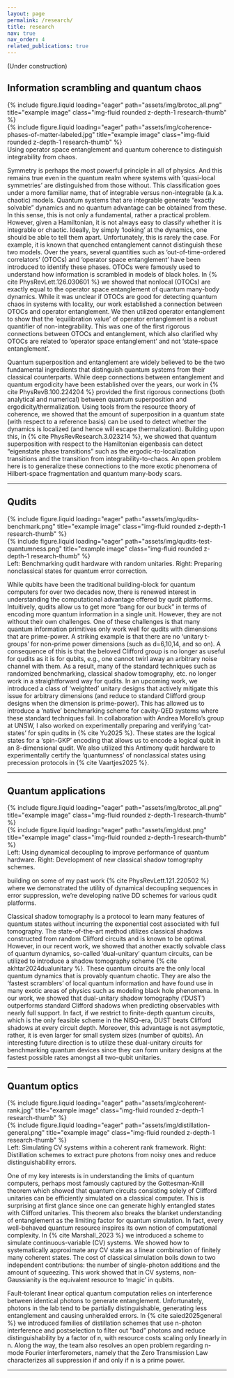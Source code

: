 ```yaml
---
layout: page
permalink: /research/
title: research
nav: true
nav_order: 4
related_publications: true
---
```

(Under construction)

## Information scrambling and quantum chaos

<div class="row">
    <div class="col-sm mt-3 mt-md-0">
        {% include figure.liquid loading="eager" path="assets/img/brotoc_all.png" title="example image" class="img-fluid rounded z-depth-1 research-thumb" %}
    </div>
    <div class="col-sm mt-3 mt-md-0">
        {% include figure.liquid loading="eager" path="assets/img/coherence-phases-of-matter-labeled.jpg" title="example image" class="img-fluid rounded z-depth-1 research-thumb" %}
    </div>
</div>
<div class="caption">
    Using operator space entanglement and quantum coherence to distinguish integrability from chaos.
</div>

Symmetry is perhaps the most powerful principle in all of physics. And this remains true even in the quantum realm where systems with ‘quasi-local symmetries’ are distinguished from those without. This classification goes under a more familiar name, that of integrable versus non-integrable (a.k.a. chaotic) models. Quantum systems that are integrable generate “exactly solvable” dynamics and no quantum advantage can be obtained from these. In this sense, this is not only a fundamental, rather a practical problem. However, given a Hamiltonian, it is not always easy to classify whether it is integrable or chaotic. Ideally, by simply ‘looking’ at the dynamics, one should be able to tell them apart. Unfortunately, this is rarely the case. For example, it is known that quenched entanglement cannot distinguish these two models. Over the years, several quantities such as ‘out-of-time-ordered correlators’ (OTOCs) and ‘operator space entanglement’ have been introduced to identify these phases. OTOCs were famously used to understand how information is scrambled in models of black holes. In {% cite PhysRevLett.126.030601 %} we showed that nonlocal (OTOCs) are exactly equal to the operator space entanglement of quantum many-body dynamics. While it was unclear if OTOCs are good for detecting quantum chaos in systems with locality, our work established a connection between OTOCs and operator entanglement. We then utilized operator entanglement to show that the ‘equilibration value’ of operator entanglement is a robust quantifier of non-integrability. This was one of the first rigorous connections between OTOCs and entanglement, which also clarified why OTOCs are related to ‘operator space entanglement’ and not ‘state-space entanglement’.

Quantum superposition and entanglement are widely believed to be the two fundamental ingredients that distinguish quantum systems from their classical counterparts. While deep connections between entanglement and quantum ergodicity have been established over the years, our work in {% cite PhysRevB.100.224204 %} provided the first rigorous connections (both analytical and numerical) between quantum superposition and ergodicity/thermalization. Using tools from the resource theory of coherence, we showed that the amount of superposition in a quantum state (with respect to a reference basis) can be used to detect whether the dynamics is localized (and hence will escape thermalization). Building upon this, in {% cite PhysRevResearch.3.023214 %}, we showed that quantum superposition with respect to the Hamiltonian eigenbasis can detect “eigenstate phase transitions” such as the ergodic-to-localization transitions and the transition from integrability-to-chaos. An open problem here is to generalize these connections to the more exotic phenomena of Hilbert-space fragmentation and quantum many-body scars.

----

## Qudits

<div class="row">
    <div class="col-sm mt-3 mt-md-0">
        {% include figure.liquid loading="eager" path="assets/img/qudits-benchmark.png" title="example image" class="img-fluid rounded z-depth-1 research-thumb" %}
    </div>
    <div class="col-sm mt-3 mt-md-0">
        {% include figure.liquid loading="eager" path="assets/img/qudits-test-quantumness.png" title="example image" class="img-fluid rounded z-depth-1 research-thumb" %}
    </div>
</div>
<div class="caption">
    Left: Benchmarking qudit hardware with random unitaries. Right: Preparing nonclassical states for quantum error correction.
</div>

While qubits have been the traditional building-block for quantum computers for over two decades now, there is renewed interest in understanding the computational advantage offered by qudit platforms. Intuitively, qudits allow us to get more “bang for our buck” in terms of encoding more quantum information in a single unit. However, they are not without their own challenges. One of these challenges is that many quantum information primitives only work well for qudits with dimensions that are prime-power. A striking example is that there are no ‘unitary t-groups’ for non-prime power dimensions (such as d=6,10,14, and so on). A consequence of this is that the beloved Clifford group is no longer as useful for qudits as it is for qubits, e.g., one cannot twirl away an arbitrary noise channel with them. As a result, many of the standard techniques such as randomized benchmarking, classical shadow tomography, etc. no longer work in a straightforward way for qudits. In an upcoming work, we introduced a class of ‘weighted’ unitary designs that actively mitigate this issue for arbitrary dimensions (and reduce to standard Clifford group designs when the dimension is prime-power). This has allowed us to introduce a ‘native’ benchmarking scheme for cavity-QED systems where these standard techniques fail. In collaboration with Andrea Morello’s group at UNSW, I also worked on experimentally preparing and verifying ‘cat-states’ for spin qudits in {% cite Yu2025 %}. These states are the logical states for a ‘spin-GKP’ encoding that allows us to encode a logical qubit in an 8-dimensional qudit. We also utilized this Antimony qudit hardware to experimentally certify the ‘quantumness’ of nonclassical states using precession protocols in {% cite Vaartjes2025 %}. 

----

## Quantum applications

<div class="row">
    <div class="col-sm mt-3 mt-md-0">
        {% include figure.liquid loading="eager" path="assets/img/brotoc_all.png" title="example image" class="img-fluid rounded z-depth-1 research-thumb" %}
    </div>
    <div class="col-sm mt-3 mt-md-0">
        {% include figure.liquid loading="eager" path="assets/img/dust.png" title="example image" class="img-fluid rounded z-depth-1 research-thumb" %}
    </div>
</div>
<div class="caption">
    Left: Using dynamical decoupling to improve performance of quantum hardware. Right: Development of new classical shadow tomography schemes.
</div>

building on some of my past work {% cite PhysRevLett.121.220502 %} where we demonstrated the utility of dynamical decoupling sequences in error suppression, we’re developing native DD schemes for various qudit platforms.

Classical shadow tomography is a protocol to learn many features of quantum states without incurring the exponential cost associated with full tomography. The state-of-the-art method utilizes classical shadows constructed from random Clifford circuits and is known to be optimal. However, in our recent work, we showed that another exactly solvable class of quantum dynamics, so-called ‘dual-unitary’ quantum circuits, can be utilized to introduce a shadow tomography scheme {% cite akhtar2024dualunitary %}. These quantum circuits are the only local quantum dynamics that is provably quantum chaotic. They are also the ‘fastest scramblers’ of local quantum information and have found use in many exotic areas of physics such as modeling black hole phenomena. In our work, we showed that dual-unitary shadow tomography (‘DUST’) outperforms standard Clifford shadows when predicting observables with nearly full support. In fact, if we restrict to finite-depth quantum circuits, which is the only feasible scheme in the NISQ-era, DUST beats Clifford shadows at every circuit depth. Moreover, this advantage is not asymptotic, rather, it is even larger for small system sizes (number of qubits). An interesting future direction is to utilize these dual-unitary circuits for benchmarking quantum devices since they can form unitary designs at the fastest possible rates amongst all two-qubit unitaries.

----

## Quantum optics

<div class="row">
    <div class="col-sm mt-3 mt-md-0">
        {% include figure.liquid loading="eager" path="assets/img/coherent-rank.jpg" title="example image" class="img-fluid rounded z-depth-1 research-thumb" %}
    </div>
    <div class="col-sm mt-3 mt-md-0">
        {% include figure.liquid loading="eager" path="assets/img/distillation-general.png" title="example image" class="img-fluid rounded z-depth-1 research-thumb" %}
    </div>
</div>
<div class="caption">
    Left: Simulating CV systems within a coherent rank framework. Right: Distillation schemes to extract pure photons from noisy ones and reduce distinguishability errors.
</div>

One of my key interests is in understanding the limits of quantum computers, perhaps most famously captured by the Gottesman-Knill theorem which showed that quantum circuits consisting solely of Clifford unitaries can be efficiently simulated on a classical computer. This is surprising at first glance since one can generate highly entangled states with Clifford unitaries. This theorem also breaks the blanket understanding of entanglement as the limiting factor for quantum simulation. In fact, every well-behaved quantum resource inspires its own notion of computational complexity. In {% cite Marshall_2023 %} we introduced a scheme to simulate continuous-variable (CV) systems. We showed how to systematically approximate any CV state as a linear combination of finitely many coherent states. The cost of classical simulation boils down to two independent contributions: the number of single-photon additions and the amount of squeezing. This work showed that in CV systems, non-Gaussianity is the equivalent resource to ‘magic’ in qubits.

Fault-tolerant linear optical quantum computation relies on interference between identical photons to generate entanglement. Unfortunately, photons in the lab tend to be partially distinguishable, generating less entanglement and causing unheralded errors. In {% cite saied2025general %} we introduced families of distillation schemes that use n-photon interference and postselection to filter out “bad” photons and reduce distinguishability by a factor of n, with resource costs scaling only linearly in n. Along the way, the team also resolves an open problem regarding n-mode Fourier interferometers, namely that the Zero Transmission Law characterizes all suppression if and only if n is a prime power. 

----
